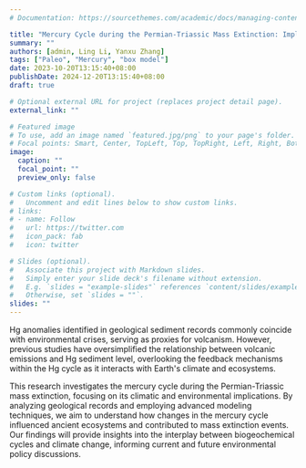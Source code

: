 ```yaml
---
# Documentation: https://sourcethemes.com/academic/docs/managing-content/

title: "Mercury Cycle during the Permian-Triassic Mass Extinction: Implications for Climate and Environment"
summary: ""
authors: [admin, Ling Li, Yanxu Zhang]
tags: ["Paleo", "Mercury", "box model"]
date: 2023-10-20T13:15:40+08:00
publishDate: 2024-12-20T13:15:40+08:00
draft: true

# Optional external URL for project (replaces project detail page).
external_link: ""

# Featured image
# To use, add an image named `featured.jpg/png` to your page's folder.
# Focal points: Smart, Center, TopLeft, Top, TopRight, Left, Right, BottomLeft, Bottom, BottomRight.
image:
  caption: ""
  focal_point: ""
  preview_only: false

# Custom links (optional).
#   Uncomment and edit lines below to show custom links.
# links:
# - name: Follow
#   url: https://twitter.com
#   icon_pack: fab
#   icon: twitter

# Slides (optional).
#   Associate this project with Markdown slides.
#   Simply enter your slide deck's filename without extension.
#   E.g. `slides = "example-slides"` references `content/slides/example-slides.md`.
#   Otherwise, set `slides = ""`.
slides: ""
---
```


Hg anomalies identified in geological sediment records commonly coincide with environmental crises, serving as proxies for volcanism. However, previous studies have oversimplified the relationship between volcanic emissions and Hg sediment level, overlooking the feedback mechanisms within the Hg cycle as it interacts with Earth's climate and ecosystems.

This research investigates the mercury cycle during the Permian-Triassic mass extinction, focusing on its climatic and environmental implications. By analyzing geological records and employing advanced modeling techniques, we aim to understand how changes in the mercury cycle influenced ancient ecosystems and contributed to mass extinction events. Our findings will provide insights into the interplay between biogeochemical cycles and climate change, informing current and future environmental policy discussions.